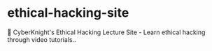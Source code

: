 # ethical-hacking-site
📌 CyberKnight's Ethical Hacking Lecture Site - Learn ethical hacking through video tutorials..
